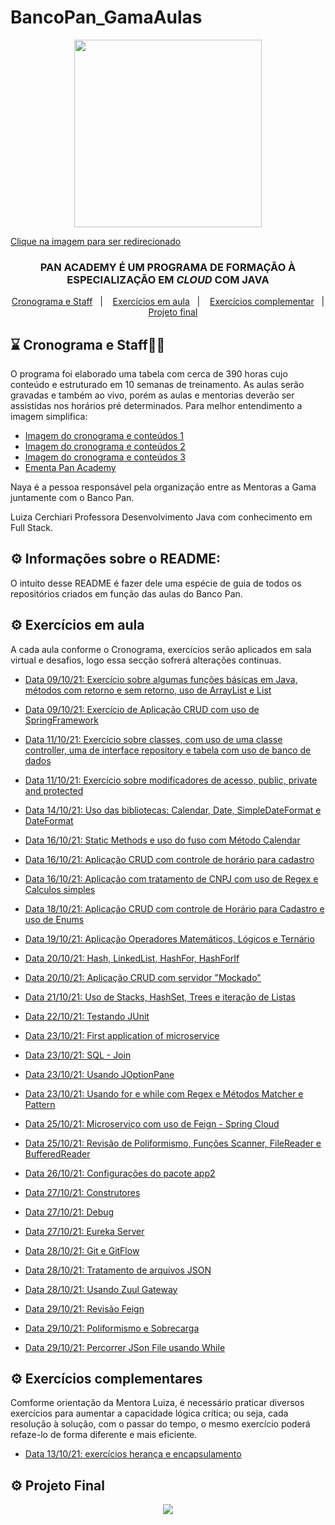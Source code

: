 # BancoPan_GamaAulas
<p align="center">
  <a href="https://bancopan.corporate.gama.academy/" target="_blank">
    <img align="center" width="300" src="https://github.com/WCL79/imagnes_diversas/blob/master/logoPan.JPG" style="max-width:100%;">
    <p>Clique na imagem para ser redirecionado</p>
  </a>
</p>

<h3 align="center">
PAN ACADEMY É UM PROGRAMA DE FORMAÇÃO À ESPECIALIZAÇÃO EM <i>CLOUD</i> COM JAVA
</h3>


<p align="center">
  <a href="#-cronograma">Cronograma e  Staff</a>&nbsp;&nbsp;&nbsp;|&nbsp;&nbsp;&nbsp;
  <a href="#-exercicos">Exercícios em aula</a>&nbsp;&nbsp;&nbsp;|&nbsp;&nbsp;&nbsp;
  <a href="#-exercicos-complementar">Exercícios complementar</a>&nbsp;&nbsp;&nbsp;|&nbsp;&nbsp;&nbsp;
  <a href="#-projetos">Projeto final</a>
</p>

## :hourglass: Cronograma e  Staff:woman_teacher:


O programa foi elaborado uma tabela com cerca de 390 horas cujo conteúdo e estruturado em 10 semanas de treinamento. As aulas serão gravadas e também ao vivo, porém as aulas e
mentorias deverão ser assistidas nos horários pré determinados. Para melhor entendimento a imagem simplifica:

- [Imagem do cronograma e conteúdos 1](https://github.com/Paulo-Ultra/Banco_Pan_Training/blob/main/Cronograma/Cronograma%20Parte%201.jpg)
- [Imagem do cronograma e conteúdos 2](https://github.com/Paulo-Ultra/Banco_Pan_Training/blob/main/Cronograma/Cronograma%20Parte%202.jpg)
- [Imagem do cronograma e conteúdos 3](https://github.com/Paulo-Ultra/Banco_Pan_Training/blob/main/Cronograma/Cronograma%20Parte%203.jpg)
- [Ementa Pan Academy](https://github.com/Paulo-Ultra/Banco_Pan_Training/blob/main/Ementa/%5BEmenta%5D%20Pan%20Academy%20-%20Java%20e%20AWS%20(Recupera%C3%A7%C3%A3o%20Autom%C3%A1tica).pdf)

Naya é a pessoa responsável pela organização entre as Mentoras a Gama juntamente com o Banco Pan.

Luiza Cerchiari Professora Desenvolvimento Java com conhecimento em Full Stack.

## ⚙️ Informações sobre o README:

O intuito desse README é fazer dele uma espécie de guia de todos os repositórios criados em função das aulas do Banco Pan.

## ⚙️ Exercícios em aula

A cada aula conforme o Cronograma, exercícios serão aplicados em sala virtual e desafios, logo essa secção sofrerá alterações continuas.

- [Data 09/10/21: Exercício sobre algumas funções básicas em Java, métodos com retorno e sem retorno, uso de ArrayList e List](https://github.com/Paulo-Ultra/Banco_Pan_Training/tree/main/Methods)

- [Data 09/10/21: Exercício de Aplicação CRUD com uso de SpringFramework](https://github.com/Paulo-Ultra/Banco_Pan_Training/tree/main/AppCrud)

- [Data 11/10/21: Exercício sobre classes, com uso de uma classe controller, uma de interface repository e tabela com uso de banco de dados](https://github.com/Paulo-Ultra/Banco_Pan_Training/tree/main/AppClasses)

- [Data 11/10/21: Exercício sobre modificadores de acesso, public, private and protected](https://github.com/Paulo-Ultra/Banco_Pan_Training/tree/main/ModificadoAcessoPrivate)

- [Data 14/10/21: Uso das bibliotecas: Calendar, Date, SimpleDateFormat e DateFormat ](https://github.com/Paulo-Ultra/Banco_Pan_Training/tree/main/Datas)

- [Data 16/10/21: Static Methods e uso do fuso com Método Calendar](https://github.com/Paulo-Ultra/Banco_Pan_Training/tree/main/MethodsStatics)

- [Data 16/10/21: Aplicação CRUD com controle de horário para cadastro](https://github.com/Paulo-Ultra/Banco_Pan_Training/tree/main/App-spring-datas)

- [Data 16/10/21: Aplicação com tratamento de CNPJ com uso de Regex e Calculos simples](https://github.com/Paulo-Ultra/Banco_Pan_Training/tree/main/Tratamento-CNPJ-REGEXeCalculos-main)

- [Data 18/10/21: Aplicação CRUD com controle de Horário para Cadastro e uso de Enums](https://github.com/Paulo-Ultra/Banco_Pan_Training/tree/main/crud)

- [Data 19/10/21: Aplicação Operadores Matemáticos, Lógicos e Ternário](https://github.com/Paulo-Ultra/Banco_Pan_Training/blob/main/Operadores/src/Operadores.java)

- [Data 20/10/21: Hash, LinkedList, HashFor, HashForIf](https://github.com/Paulo-Ultra/Banco_Pan_Training/tree/main/Array1)

- [Data 20/10/21: Aplicação CRUD com servidor "Mockado"](https://github.com/Paulo-Ultra/Banco_Pan_Training/tree/main/crud-service)

- [Data 21/10/21: Uso de Stacks, HashSet, Trees e iteração de Listas](https://github.com/Paulo-Ultra/Banco_Pan_Training/tree/main/Pilhas)

- [Data 22/10/21: Testando JUnit](https://github.com/Paulo-Ultra/Banco_Pan_Training/tree/main/JUnitProject)

- [Data 23/10/21: First application of microservice](https://github.com/Paulo-Ultra/Banco_Pan_Training/tree/main/Primeira%20aplica%C3%A7%C3%A3o%20Microservi%C3%A7os)

- [Data 23/10/21: SQL - Join](https://github.com/Paulo-Ultra/Banco_Pan_Training/tree/main/join)

- [Data 23/10/21: Usando JOptionPane](https://github.com/Paulo-Ultra/Banco_Pan_Training/tree/main/InPutOutPut)

- [Data 23/10/21: Usando for e while com Regex e Métodos Matcher e Pattern](https://github.com/Paulo-Ultra/Banco_Pan_Training/tree/main/For)

- [Data 25/10/21: Microserviço com uso de Feign - Spring Cloud](https://github.com/Paulo-Ultra/Banco_Pan_Training/tree/main/Spring%20Cloud%20-%20Feign)

- [Data 25/10/21: Revisão de Poliformismo, Funções Scanner, FileReader e BufferedReader](https://github.com/Paulo-Ultra/Banco_Pan_Training/tree/main/InputsOutPuts)

- [Data 26/10/21: Configurações do pacote app2](https://github.com/Paulo-Ultra/Banco_Pan_Training/tree/main/Spring%20Cloud%20-%20Feign)

- [Data 27/10/21: Construtores](https://github.com/Paulo-Ultra/Banco_Pan_Training/tree/main/z-construtores)

- [Data 27/10/21: Debug](https://github.com/Paulo-Ultra/Banco_Pan_Training/tree/main/z-debug)

- [Data 27/10/21: Eureka Server](https://github.com/Paulo-Ultra/Banco_Pan_Training/tree/main/BancoPan-MicroServices)

- [Data 28/10/21: Git e GitFlow](https://github.com/Paulo-Ultra/Banco_Pan_Training/tree/main/Git%20e%20GitFlow)

- [Data 28/10/21: Tratamento de arquivos JSON](https://github.com/Paulo-Ultra/Banco_Pan_Training/tree/main/json)

- [Data 28/10/21: Usando Zuul Gateway](https://github.com/Paulo-Ultra/Banco_Pan_Training/tree/main/BancoPan-MicroServices)

- [Data 29/10/21: Revisão Feign](https://github.com/Paulo-Ultra/Banco_Pan_Training/tree/main/Para-para-revisao-feig-main)

- [Data 29/10/21: Poliformismo e Sobrecarga](https://github.com/Paulo-Ultra/Banco_Pan_Training/tree/main/over)

- [Data 29/10/21: Percorrer JSon File usando While](https://github.com/Paulo-Ultra/Banco_Pan_Training/commit/d8e28c66d1de658e32a6a4ef001cd432f55adceb)



















## ⚙️ Exercícios complementares

Comforme orientação da Mentora Luiza, é necessário praticar diversos exercícios para aumentar a capacidade lógica crítica; ou seja, cada resolução à solução, com o passar do tempo, o mesmo exercício poderá refaze-lo de forma diferente e mais eficiente.

- [Data 13/10/21: exercícios herança e encapsulamento](https://github.com/Paulo-Ultra/Banco_Pan_Training/tree/main/Banco%20Pan)

## ⚙️ Projeto Final



<p align="center"> 
   <img alingn="center" src="https://profile-counter.glitch.me/Paulo-Ultra/count.svg" />
 </p>

</p>
